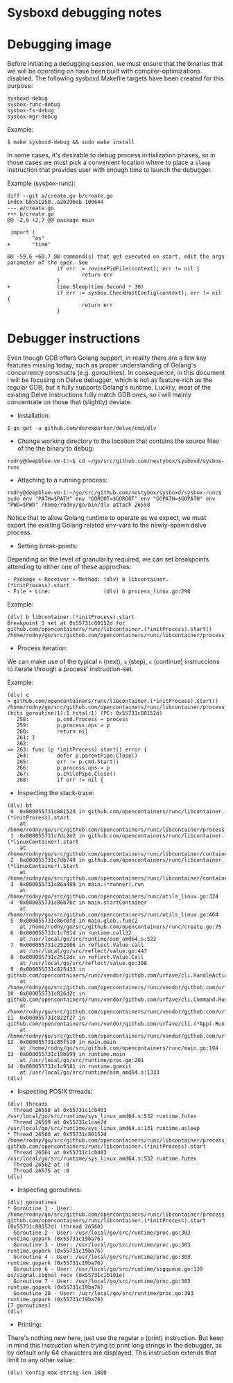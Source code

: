 Sysboxd debugging notes
========================


# Debugging image

Before initiating a debugging session, we must ensure that the binaries that we will be operating on have been built with compiler-optimizations disabled. The following sysboxd Makefile targets have been created for this purpose:

```
sysboxd-debug
sysbox-runc-debug
sysbox-fs-debug
sysbox-mgr-debug
```

Example:

```
$ make sysboxd-debug && sudo make install
```

In some cases, it's desirable to debug process initialization phases, so in those cases we must pick a convenient location where to place a `sleep` instruction that provides user with enough time to launch the debugger.

Example (sysbox-runc):

```
diff --git a/create.go b/create.go
index bb551950..a2b29beb 100644
--- a/create.go
+++ b/create.go
@@ -2,6 +2,7 @@ package main

 import (
        "os"
+       "time"

@@ -59,6 +60,7 @@ command(s) that get executed on start, edit the args parameter of the spec. See
                if err := revisePidFile(context); err != nil {
                        return err
                }
+               time.Sleep(time.Second * 30)
                if err := sysbox.CheckHostConfig(context); err != nil {
                        return err
                }

```

# Debugger instructions


Even though GDB offers Golang support, in reality there are a few key features missing today, such as proper understanding of Golang's concurrency constructs (e.g. goroutines). In consequence, in this document i will be focusing on Delve debugger, which is not as feature-rich as the regular GDB, but it fully supports Golang's runtime. Luckily, most of the existing Delve instructions fully match GDB ones, so i will mainly concentrate on those that (slightly) deviate.

* Installation:

```
$ go get -u github.com/derekparker/delve/cmd/dlv
```

- Change working directory to the location that contains the source files of the the binary to debug:

```
rodny@deepblue-vm-1:~$ cd ~/go/src/github.com/nestybox/sysboxd/sysbox-runc
```

* Attaching to a running process:

```
rodny@deepblue-vm-1:~/go/src/github.com/nestybox/sysboxd/sysbox-runc$ sudo env "PATH=$PATH" env "GOROOT=$GOROOT" env "GOPATH=$GOPATH" env "PWD=$PWD" /home/rodny/go/bin/dlv attach 26558
```

Notice that to allow Golang runtime to operate as we expect, we must export the existing Golang related env-vars to the newly-spawn delve process.


* Setting break-points:

Depending on the level of granularity required, we can set breakpoints attending to either one of these approches:

    - Package + Receiver + Method: (dlv) b libcontainer.(*initProcess).start
    - File + Line:                 (dlv) b process_linux.go:290

Example:

```
(dlv) b libcontainer.(*initProcess).start
Breakpoint 1 set at 0x55731c80152d for github.com/opencontainers/runc/libcontainer.(*initProcess).start() /home/rodny/go/src/github.com/opencontainers/runc/libcontainer/process_linux.go:263
```

* Process iteration:

We can make use of the typical `n` (next), `s` (step), `c` (continue) instruccions to iterate through a process' instruction-set.

Example:

```
(dlv) c
> github.com/opencontainers/runc/libcontainer.(*initProcess).start() /home/rodny/go/src/github.com/opencontainers/runc/libcontainer/process_linux.go:263 (hits goroutine(1):1 total:1) (PC: 0x55731c80152d)
   258:         p.cmd.Process = process
   259:         p.process.ops = p
   260:         return nil
   261: }
   262:
=> 263: func (p *initProcess) start() error {
   264:         defer p.parentPipe.Close()
   265:         err := p.cmd.Start()
   266:         p.process.ops = p
   267:         p.childPipe.Close()
   268:         if err != nil {
```

* Inspecting the stack-trace:

```
(dlv) bt
 0  0x000055731c80152d in github.com/opencontainers/runc/libcontainer.(*initProcess).start
    at /home/rodny/go/src/github.com/opencontainers/runc/libcontainer/process_linux.go:263
 1  0x000055731c7dc2e2 in github.com/opencontainers/runc/libcontainer.(*linuxContainer).start
    at /home/rodny/go/src/github.com/opencontainers/runc/libcontainer/container_linux.go:348
 2  0x000055731c7db749 in github.com/opencontainers/runc/libcontainer.(*linuxContainer).Start
    at /home/rodny/go/src/github.com/opencontainers/runc/libcontainer/container_linux.go:249
 3  0x000055731c86a489 in main.(*runner).run
    at /home/rodny/go/src/github.com/opencontainers/runc/utils_linux.go:324
 4  0x000055731c86b7bc in main.startContainer
    at /home/rodny/go/src/github.com/opencontainers/runc/utils_linux.go:464
 5  0x000055731c86c0fd in main.glob..func2
    at /home/rodny/go/src/github.com/opencontainers/runc/create.go:75
 6  0x000055731c1c781d in runtime.call32
    at /usr/local/go/src/runtime/asm_amd64.s:522
 7  0x000055731c252006 in reflect.Value.call
    at /usr/local/go/src/reflect/value.go:447
 8  0x000055731c2512dc in reflect.Value.Call
    at /usr/local/go/src/reflect/value.go:308
 9  0x000055731c825433 in github.com/opencontainers/runc/vendor/github.com/urfave/cli.HandleAction
    at /home/rodny/go/src/github.com/opencontainers/runc/vendor/github.com/urfave/cli/app.go:487
10  0x000055731c826d2c in github.com/opencontainers/runc/vendor/github.com/urfave/cli.Command.Run
    at /home/rodny/go/src/github.com/opencontainers/runc/vendor/github.com/urfave/cli/command.go:191
11  0x000055731c822f27 in github.com/opencontainers/runc/vendor/github.com/urfave/cli.(*App).Run
    at /home/rodny/go/src/github.com/opencontainers/runc/vendor/github.com/urfave/cli/app.go:240
12  0x000055731c85f510 in main.main
    at /home/rodny/go/src/github.com/opencontainers/runc/main.go:194
13  0x000055731c19b699 in runtime.main
    at /usr/local/go/src/runtime/proc.go:201
14  0x000055731c1c9581 in runtime.goexit
    at /usr/local/go/src/runtime/asm_amd64.s:1333
(dlv)
```


* Inspecting POSIX threads:

```
(dlv) threads
  Thread 26558 at 0x55731c1cb403 /usr/local/go/src/runtime/sys_linux_amd64.s:532 runtime.futex
  Thread 26559 at 0x55731c1cae7d /usr/local/go/src/runtime/sys_linux_amd64.s:131 runtime.usleep
* Thread 26560 at 0x55731c80152d /home/rodny/go/src/github.com/opencontainers/runc/libcontainer/process_linux.go:263 github.com/opencontainers/runc/libcontainer.(*initProcess).start
  Thread 26561 at 0x55731c1cb403 /usr/local/go/src/runtime/sys_linux_amd64.s:532 runtime.futex
  Thread 26562 at :0
  Thread 26575 at :0
(dlv)
```

* Inspecting goroutines:

```
(dlv) goroutines
* Goroutine 1 - User: /home/rodny/go/src/github.com/opencontainers/runc/libcontainer/process_linux.go:263 github.com/opencontainers/runc/libcontainer.(*initProcess).start (0x55731c80152d) (thread 26560)
  Goroutine 2 - User: /usr/local/go/src/runtime/proc.go:303 runtime.gopark (0x55731c19ba76)
  Goroutine 3 - User: /usr/local/go/src/runtime/proc.go:303 runtime.gopark (0x55731c19ba76)
  Goroutine 4 - User: /usr/local/go/src/runtime/proc.go:303 runtime.gopark (0x55731c19ba76)
  Goroutine 6 - User: /usr/local/go/src/runtime/sigqueue.go:139 os/signal.signal_recv (0x55731c1b101e)
  Goroutine 7 - User: /usr/local/go/src/runtime/proc.go:303 runtime.gopark (0x55731c19ba76)
  Goroutine 20 - User: /usr/local/go/src/runtime/proc.go:303 runtime.gopark (0x55731c19ba76)
[7 goroutines]
(dlv)
```

* Printing:

There's nothing new here, just use the regular `p` (print) instruction. But keep in mind this instruction when trying to print long strings in the debugger, as by default only 64 characters are displayed. This instruction extends that limit to any other value:

```
(dlv) config max-string-len 1000
```
